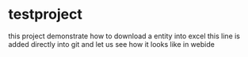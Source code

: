 # testproject
this project demonstrate how to download a entity into excel
this line is added directly into git and let us see how it looks like in webide
